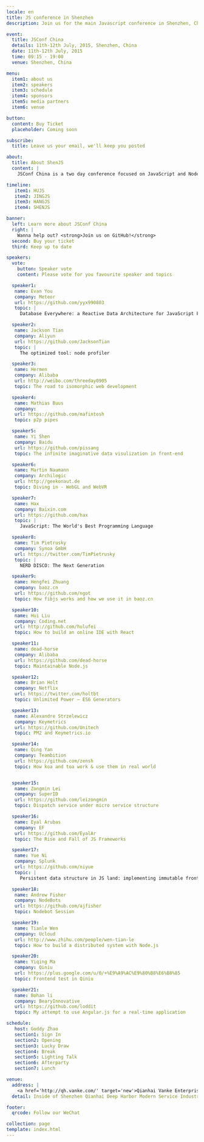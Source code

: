 ```yaml
---
locale: en
title: JS conference in Shenzhen
description: Join us for the main Javascript conference in Shenzhen, China this summer.

event:
  title: JSConf China
  details: 11th-12th July, 2015, Shenzhen, China
  date: 11th-12th July, 2015
  time: 09:15 - 19:00
  venue: Shenzhen, China

menu:
  item1: about us
  item2: speakers
  item3: schedule
  item4: sponsors
  item5: media partners
  item6: venue

button:
  content: Buy Ticket
  placeholder: Coming soon

subscribe:
  title: Leave us your email, we'll keep you posted

about:
  title: About ShenJS
  content: |
    JSConf China is a two day conference focused on JavaScript and Node.js technologies. This developer driven event brings together notable figures from both the Chinese and international JavaScript communities to share their knowledge and passion for JavaScript. After Shanghai, Beijing and Hangzhou, JSConf China is going to Shenzhen from July 11-12 in 2015.

timeline:
   item1: HUJS
   item2: JINGJS
   item3: HANGJS
   item4: SHENJS

banner:
  left: Learn more about JSConf China
  right: |
    Wanna help out? <strong>Join us on GitHub!</strong>
  second: Buy your ticket
  third: Keep up to date

speakers:
  vote:
    button: Speaker vote
    content: Please vote for you favourite speaker and topics

  speaker1:
   name: Evan You
   company: Meteor
   url: https://github.com/yyx990803
   topic: |
     Database Everywhere: a Reactive Data Architecture for JavaScript Frontends

  speaker2:
   name: Jackson Tian
   company: Aliyun
   url: https://github.com/JacksonTian
   topic: |
     The optimized tool: node profiler

  speaker3:
   name: Hermen
   company: Alibaba
   url: http://weibo.com/threeday0905
   topic: The road to isomorphic web development

  speaker4:
   name: Mathias Buus
   company:
   url: https://github.com/mafintosh
   topic: p2p pipes

  speaker5:
   name: Yi Shen
   company: Baidu
   url: https://github.com/pissang
   topic: The infinite imaginative data visulization in front-end

  speaker6:
   name: Martin Naumann
   company: Archilogic
   url: http://geekonaut.de
   topic: Diving in - WebGL and WebVR

  speaker7:
   name: Hax
   company: Baixin.com
   url: https://github.com/hax
   topic: |
     JavaScript: The World's Best Programming Language

  speaker8:
   name: Tim Pietrusky
   company: Synoa GmbH
   url: https://twitter.com/TimPietrusky
   topic: |
     NERD DISCO: The Next Generation

  speaker9:
   name: Hengfei Zhuang
   company: baoz.cn
   url: https://github.com/ngot
   topic: How fibjs works and how we use it in baoz.cn

  speaker10:
   name: Hui Liu
   company: Coding.net
   url: http://github.com/hulufei
   topic: How to build an online IDE with React

  speaker11:
   name: dead-horse
   company: Alibaba
   url: https://github.com/dead-horse
   topic: Maintainable Node.js

  speaker12:
   name: Brian Holt
   company: Netflix
   url: https://twitter.com/holtbt
   topic: Unlimited Power – ES6 Generators

  speaker13:
   name: Alexandre Strzelewicz
   company: Keymetrics
   url: https://github.com/Unitech
   topic: PM2 and Keymetrics.io

  speaker14:
   name: Qing Yan
   company: Teambition
   url: https://github.com/zensh
   topic: How koa and toa work & use them in real world


  speaker15:
   name: Zongmin Lei
   company: SuperID
   url: https://github.com/leizongmin
   topic: Dispatch service under micro service structure

  speaker16:
   name: Eyal Arubas
   company: EF
   url: https://github.com/EyalAr
   topic: The Rise and Fall of JS Frameworks

  speaker17:
   name: Yue Ni
   company: Splunk
   url: https://github.com/niyue
   topic: |
     Persistent data structure in JS land: implementing immutable frontend using react.js

  speaker18:
   name: Andrew Fisher
   company: NodeBots
   url: https://github.com/ajfisher
   topic: Nodebot Session

  speaker19:
   name: Tianle Wen
   company: Ucloud
   url: http://www.zhihu.com/people/wen-tian-le
   topic: How to build a distributed system with Node.js

  speaker20:
   name: Yiqing Ma
   company: Qiniu
   url: https://plus.google.com/u/0/+%E9%A9%AC%E9%80%B8%E6%B8%85
   topic: Frontend test in Qiniu

  speaker21:
   name: Bohan li
   company: BearyInnovative
   url: https://github.com/loddit
   topic: My attempt to use Angular.js for a real-time application

schedule:
   host: Goddy Zhao
   section1: Sign In
   section2: Opening
   section3: Lucky Draw
   section4: Break
   section5: Lighting Talk
   section6: Afterparty
   section7: Lunch

venue:
  address: |
    <a href='http://qh.vanke.com/' target='new'>Qianhai Vanke Enterprise Dream Park (Special Zone Mansion)</a>
  detail: Inside of Shenzhen Qianhai Deep Harbor Modern Service Industry Hezuoqu, Yuexing 2nd Road, Shenzhen, Guangdong

footer:
  qrcode: Follow our WeChat

collection: page
template: index.html
---
```

